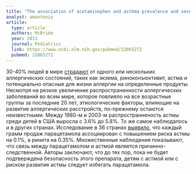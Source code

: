```yaml
---
title: "The association of acetaminophen and asthma prevalence and severity"
analyst: amantonio
article:
  type: article
  authors: McBride
  year: 2011
  journal: Pediatrics
  link: https://www.ncbi.nlm.nih.gov/pubmed/22065272
  pubmed: 22065272
---
```


30-40% людей в мире [страдают](https://www.ncbi.nlm.nih.gov/pubmed/24062298) от одного или нескольких аллергических состояний, таких как экзема, риноконъюктивит, астма и потенциально опасные для жизни аллергии на определенные продукты. Несмотря на резкое увеличение распространенности аллергических заболеваний во всем мире, которое повлияло на все возрастные группы за последние 20 лет, этиологические факторы, влияющие на развитие аллергических расстройств, по-прежнему остаются неизвестными.
Между 1980-м и 2003-м распространненость астмы среди детей в США выросла с 3.6% до 5.8%. То же самое наблюдалось и в других странах.
Исследование в 36 странах [выявило](https://www.ncbi.nlm.nih.gov/pubmed/11153577), что каждый грамм продаж парацетамола ассоциирован с повышением риска астмы на 0.1%, а ринита на 0.35%.
Множественные наблюдения показывают, что связь между парацетамолом и астмой является причинно-следственной. Авторы заключают, что до тех пор, пока не будет подтверждена безопасность этого препарата, детям с астмой или с риском развития астмы следует избегать парацетамола.
